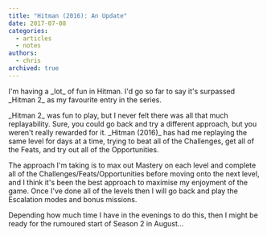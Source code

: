```yaml
---
title: "Hitman (2016): An Update"
date: 2017-07-08
categories:
  - articles
  - notes
authors:
  - chris
archived: true
---
```


I'm having a \_lot\_ of fun in Hitman. I'd go so far to say it's surpassed \_Hitman 2\_ as my favourite entry in the series.

\_Hitman 2\_ was fun to play, but I never felt there was all that much replayability. Sure, you could go back and try a different approach, but you weren't really rewarded for it. \_Hitman (2016)\_ has had me replaying the same level for days at a time, trying to beat all of the Challenges, get all of the Feats, and try out all of the Opportunities.

The approach I'm taking is to max out Mastery on each level and complete all of the Challenges/Feats/Opportunities before moving onto the next level, and I think it's been the best approach to maximise my enjoyment of the game. Once I've done all of the levels then I will go back and play the Escalation modes and bonus missions.

Depending how much time I have in the evenings to do this, then I might be ready for the rumoured start of Season 2 in August…
